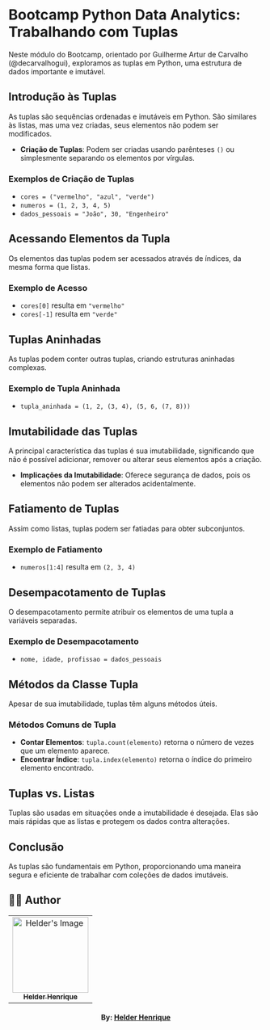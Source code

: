 # Bootcamp Python Data Analytics: Trabalhando com Tuplas

Neste módulo do Bootcamp, orientado por Guilherme Artur de Carvalho (@decarvalhogui), exploramos as tuplas em Python, uma estrutura de dados importante e imutável.

## Introdução às Tuplas

As tuplas são sequências ordenadas e imutáveis em Python. São similares às listas, mas uma vez criadas, seus elementos não podem ser modificados.

- **Criação de Tuplas**: Podem ser criadas usando parênteses `()` ou simplesmente separando os elementos por vírgulas.

### Exemplos de Criação de Tuplas
- `cores = ("vermelho", "azul", "verde")`
- `numeros = (1, 2, 3, 4, 5)`
- `dados_pessoais = "João", 30, "Engenheiro"`

## Acessando Elementos da Tupla

Os elementos das tuplas podem ser acessados através de índices, da mesma forma que listas.

### Exemplo de Acesso
- `cores[0]` resulta em `"vermelho"`
- `cores[-1]` resulta em `"verde"`

## Tuplas Aninhadas

As tuplas podem conter outras tuplas, criando estruturas aninhadas complexas.

### Exemplo de Tupla Aninhada
- `tupla_aninhada = (1, 2, (3, 4), (5, 6, (7, 8)))`

## Imutabilidade das Tuplas

A principal característica das tuplas é sua imutabilidade, significando que não é possível adicionar, remover ou alterar seus elementos após a criação.

- **Implicações da Imutabilidade**: Oferece segurança de dados, pois os elementos não podem ser alterados acidentalmente.

## Fatiamento de Tuplas

Assim como listas, tuplas podem ser fatiadas para obter subconjuntos.

### Exemplo de Fatiamento
- `numeros[1:4]` resulta em `(2, 3, 4)`

## Desempacotamento de Tuplas

O desempacotamento permite atribuir os elementos de uma tupla a variáveis separadas.

### Exemplo de Desempacotamento
- `nome, idade, profissao = dados_pessoais`

## Métodos da Classe Tupla

Apesar de sua imutabilidade, tuplas têm alguns métodos úteis.

### Métodos Comuns de Tupla
- **Contar Elementos**: `tupla.count(elemento)` retorna o número de vezes que um elemento aparece.
- **Encontrar Índice**: `tupla.index(elemento)` retorna o índice do primeiro elemento encontrado.

## Tuplas vs. Listas

Tuplas são usadas em situações onde a imutabilidade é desejada. Elas são mais rápidas que as listas e protegem os dados contra alterações.

## Conclusão

As tuplas são fundamentais em Python, proporcionando uma maneira segura e eficiente de trabalhar com coleções de dados imutáveis.

## 👨‍💻 Author

<table align="center">
    <tr>
        <td align="center">
            <a href="https://github.com/theHprogrammer">
                <img src="https://avatars.githubusercontent.com/u/79870881?v=4" width="150px;" alt="Helder's Image" />
                <br />
                <sub><b>Helder Henrique</b></sub>
            </a>
        </td>    
    </tr>
</table>
<h4 align="center">
   By: <a href="https://www.linkedin.com/in/theHprogrammer/" target="_blank"> Helder Henrique </a>
</h4>

